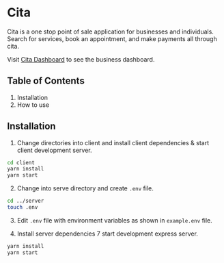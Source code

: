 # Cita

Cita is a one stop point of sale application for businesses and individuals. Search for services, book an appointment, and make payments all through cita.

Visit [Cita Dashboard](https://github.com/juanoxmar/cita-dashboard) to see the business dashboard.

## Table of Contents

1. Installation
2. How to use

## Installation

1. Change directories into client and install client dependencies & start client development server.
```bash
cd client
yarn install
yarn start
```
2. Change into serve directory and create `.env` file.
```bash
cd ../server
touch .env
```
3. Edit `.env` file with environment variables as shown in `example.env` file.

4. Install server dependencies 7 start development express server.
```bash
yarn install
yarn start
```
